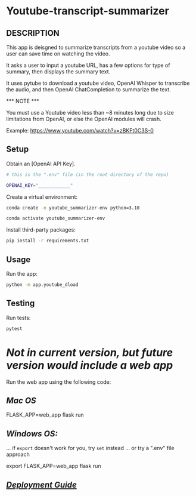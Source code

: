 # Youtube-transcript-summarizer

## DESCRIPTION

This app is deisgned to summarize transcripts from a youtube video so a user can save time on watching the video.

It asks a user to input a youtube URL, has a few options for type of summary, then displays the summary text.

It uses pytube to download a youtube video, OpenAI Whisper to transcribe the audio, and then OpenAI ChatCompletion to summarize the text.

*** NOTE ***

You must use a Youtube video less than ~8 minutes long due to size limitations from OpenAI, or else the OpenAI modules will crash.

Example: https://www.youtube.com/watch?v=zBKFt0C3S-0


## Setup

Obtain an [OpenAI API Key]. 

```sh
# this is the ".env" file (in the root directory of the repo)

OPENAI_KEY="____________"
```

Create a virtual environment:

```sh
conda create -n youtube_summarizer-env python=3.10
```

```sh
conda activate youtube_summarizer-env
```

Install third-party packages:

```sh
pip install -r requirements.txt
```

## Usage


Run the app:


```sh
python -m app.youtube_dload
```

## Testing

Run tests:

```sh
pytest
```



# *Not in current version, but future version would include a web app*

Run the web app using the following code: 

## *Mac OS*
FLASK_APP=web_app flask run

## *Windows OS:*
... if `export` doesn't work for you, try `set` instead
... or try a ".env" file approach

export FLASK_APP=web_app
flask run

## *[Deployment Guide](/DEPLOYING.md)*